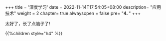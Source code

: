 +++
title = '深度学习'
date =  2022-11-14T17:54:05+08:00
description= "应用技术"
weight = 2
chapter= true
alwaysopen = false
pre= "<b>4. </b>"
+++

太好了，长了点脑子了!

{{%children style="h4" %}}
